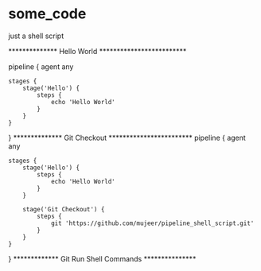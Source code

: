 # some_code
just a shell script

************** Hello World *************************

pipeline {
    agent any

    stages {
        stage('Hello') {
            steps {
                echo 'Hello World'
            }
        }
    }
}
************** Git Checkout ************************
pipeline {
    agent any

    stages {
        stage('Hello') {
            steps {
                echo 'Hello World'
            } 
        }    
        
        stage('Git Checkout') {
            steps {
                git 'https://github.com/mujeer/pipeline_shell_script.git'
            }
        }
    }
}
************* Git Run Shell Commands ***************
